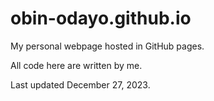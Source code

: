 # obin-odayo.github.io

My personal webpage hosted in GitHub pages.

All code here are written by me.

Last updated December 27, 2023.